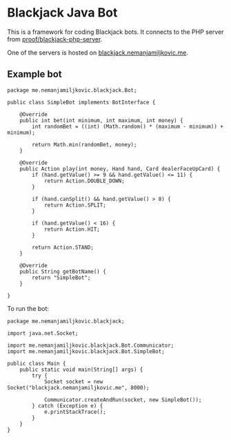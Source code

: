 Blackjack Java Bot
==================

This is a framework for coding Blackjack bots.
It connects to the PHP server from [proof/blackjack-php-server](https://github.com/proof/blackjack-php-server).

One of the servers is hosted on [blackjack.nemanjamiljkovic.me](http://blackjack.nemanjamiljkovic.me).

Example bot
-----------

    package me.nemanjamiljkovic.blackjack.Bot;
    
    public class SimpleBot implements BotInterface {
    
        @Override
        public int bet(int minimum, int maximum, int money) {
            int randomBet = ((int) (Math.random() * (maximum - minimum)) + minimum);
    
            return Math.min(randomBet, money);
        }
    
        @Override
        public Action play(int money, Hand hand, Card dealerFaceUpCard) {
            if (hand.getValue() >= 9 && hand.getValue() <= 11) {
                return Action.DOUBLE_DOWN;
            }
            
            if (hand.canSplit() && hand.getValue() > 8) {
                return Action.SPLIT;
            }
            
            if (hand.getValue() < 16) {
                return Action.HIT;
            }
    
            return Action.STAND;
        }
    
        @Override
        public String getBotName() {
            return "SimpleBot";
        }
    
    }

To run the bot:

    package me.nemanjamiljkovic.blackjack;
    
    import java.net.Socket;
    
    import me.nemanjamiljkovic.blackjack.Bot.Communicator;
    import me.nemanjamiljkovic.blackjack.Bot.SimpleBot;
    
    public class Main {
        public static void main(String[] args) {
            try {
                Socket socket = new Socket("blackjack.nemanjamiljkovic.me", 8000);
                
                Communicator.createAndRun(socket, new SimpleBot());
            } catch (Exception e) {
                e.printStackTrace();
            }
        }
    }

